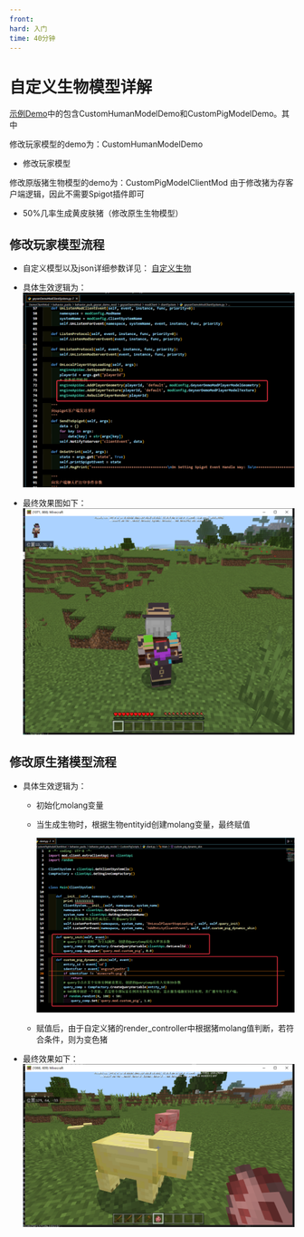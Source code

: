 ```yaml
---
front:
hard: 入门
time: 40分钟
---
```


#  自定义生物模型详解

[示例Demo](../99-下载内容.html#示例demo)中的包含CustomHumanModelDemo和CustomPigModelDemo。其中

修改玩家模型的demo为：CustomHumanModelDemo
- 修改玩家模型

修改原版猪生物模型的demo为：CustomPigModelClientMod
由于修改猪为存客户端逻辑，因此不需要Spigot插件即可
- 50%几率生成黄皮肤猪（修改原生生物模型）


## 修改玩家模型流程
- 自定义模型以及json详细参数详见：
    [自定义生物](../../../20-玩法开发/15-自定义游戏内容/3-自定义生物/01-自定义基础生物.md)

- 具体生效逻辑为：
    ![示例1](../res/SpigotCustomModel/customModel2.png)

- 最终效果图如下：
    ![示例2](../res/spigotPlugin/plugin14.png)

## 修改原生猪模型流程
- 具体生效逻辑为：
    - 初始化molang变量
    - 当生成生物时，根据生物entityid创建molang变量，最终赋值

        ![示例3](../res/SpigotCustomModel/customModel3.png)
    - 赋值后，由于自定义猪的render_controller中根据猪molang值判断，若符合条件，则为变色猪
- 最终效果如下：
    ![示例1](../res/SpigotCustomModel/customModel1.png)
